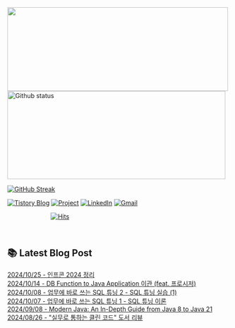 

<a href="https://github.com/devxb/gitanimals">
  <img
    src="https://render.gitanimals.org/lines/JuHyun419?pet-id=632796206058787014"
    width="500"
    height="190"
  />
</a>


<div>
  
  <img width="494" height="200" alt="Github status" src="https://github-readme-stats.vercel.app/api?username=JuHyun419&count_private=true&theme=radical">
  
  [![GitHub Streak](https://github-readme-streak-stats.herokuapp.com/?user=JuHyun419&theme=dark)](https://github.com/JuHyun419)
  
</div>  

<div>
  
  [![Tistory Blog](http://img.shields.io/badge/-Tistory%20Blog-blue?style=flat&logo=Blogger&link=https://zzang9ha.tistory.com/)](https://zzang9ha.tistory.com/) 
  [![Project](http://img.shields.io/badge/-Project-ff69b4?style=flat&logo=github&link=https://github.com/YAPP-19th/Web-Team-2-Backend)](https://github.com/YAPP-19th/Web-Team-2-Backend) 
  [![LinkedIn](https://img.shields.io/badge/-LinkedIn-0077b5?style=flat-square&logo=linkedin&logoColor=white&link=https://www.linkedin.com/in/juhyun-lee-87176a19b/)](https://www.linkedin.com/in/juhyun-lee-87176a19b/)
  [![Gmail](http://img.shields.io/badge/Gmail-important?style=flat&logo=Gmail&link=mailto:zzang9haha@gmail.com)](mailto:zzang9haha@gmail.com) 

</div>

<div>
 
&nbsp;&nbsp;&nbsp;&nbsp;&nbsp;&nbsp;&nbsp;&nbsp;&nbsp;&nbsp;&nbsp;&nbsp;&nbsp;&nbsp;&nbsp;&nbsp;&nbsp;&nbsp;&nbsp;&nbsp;&nbsp;&nbsp;&nbsp;&nbsp; [![Hits](https://hits.seeyoufarm.com/api/count/incr/badge.svg?url=https%3A%2F%2Fgithub.com%2FJuHyun419&count_bg=%2379C83D&title_bg=%23555555&icon=&icon_color=%23E7E7E7&title=hits&edge_flat=false)](https://hits.seeyoufarm.com)
 
</div>
 
<br>
 
## 📚 Latest Blog Post

[2024/10/25 - 인프콘 2024 정리](https://zzang9ha.tistory.com/466) <br/>
[2024/10/14 - DB Function to Java Application 이관 (feat. 프로시저)](https://zzang9ha.tistory.com/465) <br/>
[2024/10/08 - 업무에 바로 쓰는 SQL 튜닝 2 - SQL 튜닝 실습 (1)](https://zzang9ha.tistory.com/464) <br/>
[2024/10/07 - 업무에 바로 쓰는 SQL 튜닝 1 - SQL 튜닝 이론](https://zzang9ha.tistory.com/463) <br/>
[2024/09/08 - Modern Java: An In-Depth Guide from Java 8 to Java 21](https://zzang9ha.tistory.com/462) <br/>
[2024/08/26 - &quot;실무로 통하는 클린 코드&quot; 도서 리뷰](https://zzang9ha.tistory.com/461) <br/>
